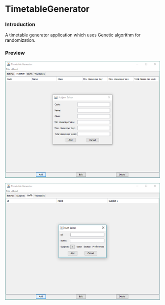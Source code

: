 # TimetableGenerator

### Introduction

A timetable generator application which uses Genetic algorithm for randomization.

### Preview

![](/preview/preview1.png)

![](/preview/preview2.png)
